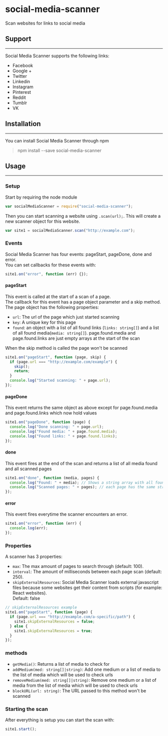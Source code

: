 # social-media-scanner

Scan websites for links to social media

## Support
---

Social Media Scanner supports the following links:
- Facebook
- Google +
- Twitter
- Linkedin
- Instagram
- Pinterest
- Reddit
- Tumblr
- VK

## Installation
---

 You can install Social Media Scanner through npm
 > npm install --save social-media-scanner

## Usage
---

### Setup
Start by requiring the node module
```javascript
var socialMediaScanner = require("social-media-scanner");
```

Then you can start scanning a website using `.scan(url);`. This will create a new scanner object for this website.
```javascript
var site1 = socialMediaScanner.scan("http://example.com");
```

### Events
Social Media Scanner has four events: pageStart, pageDone, done and error.  
You can set callbacks for these events with:
```javascript
site1.on("error", function (err) {});
```

#### pageStart
This event is called at the start of a scan of a page.  
The callback for this event has a page object parameter and a skip method.  
The page object has the following properties:
 - `url`: The url of the page which just started scanning
 - `key`: A unique key for this page
 - `found`: an object with a list of all found links (`links: string[]`) and a list of all found media(`media: string[]`).
page.found.media and page.found.links are just empty arrays at the start of the scan

When the skip method is called the page won't be scanned

```javascript
site1.on("pageStart", function (page, skip) {
  if (page.url === "http://example.com/example") {
    skip();
    return;
  }
  console.log("Started scanning: " + page.url);
});
```

#### pageDone
This event returns the same object as above except for page.found.media and page.found.links which now hold values

```javascript
site1.on("pageDone", function (page) {
  console.log("Done scanning: " + page.url);
  console.log("Found media: " + page.found.media);
  console.log("Found links: " + page.found.links);
});
```

#### done
This event fires at the end of the scan and returns a list of all media found and all scanned pages

```javascript
site1.on("done", function (media, pages) {
  console.log("Found: " + media); // Shows a string array with all found media
  console.log("Scanned pages: " + pages); // each page has the same structure as the pages in the previous events
});
```

#### error
This event fires everytime the scanner encounters an error.

```javascript
site1.on("error", function (err) {
  console.log(err);
});
```

### Properties
A scanner has 3 properties:
 - `max`: The max amount of pages to search through (default: 100).
 - `interval`: The amount of milliseconds between each page scan (default: 250).
 - `skipExternalResources`:
    Social Media Scanner loads external javascript files because some websites get their content from scripts (for example: React websites).  
    Default: false
```javascript
// skipExternalResources example
site1.on("pageStart", function (page) {
  if (page.url === "http://example.com/a-specific/path") {
    site1.skipExternalResources = false;
  } else {
    site1.skipExternalResources = true;
  }
});
```

### methods
- `getMedia()`: Returns a list of media to check for
- `addMedium(med: string[]|string)`: Add one medium or a list of media to the list of media which will be used to check urls
- `removeMedium(med: string[]|string)`: Remove one medium or a list of media from the list of media which will be used to check urls
- `blockURL(url: string)`: The URL passed to this method won't be scanned

### Starting the scan
After everything is setup you can start the scan with:
```javascript
site1.start();
```

